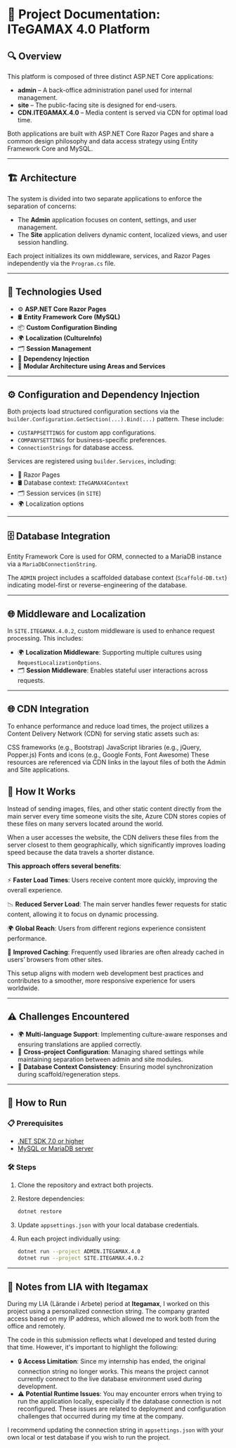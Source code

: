 # 📘 Project Documentation: ITeGAMAX 4.0 Platform

## 🔍 Overview

This platform is composed of three distinct ASP.NET Core applications:
- **admin** – A back-office administration panel used for internal management.
- **site** – The public-facing site is designed for end-users.
- **CDN.ITEGAMAX.4.0** – Media content is served via CDN for optimal load time.

Both applications are built with ASP.NET Core Razor Pages and share a common design philosophy and data access strategy using Entity Framework Core and MySQL.

---

## 🏗️ Architecture

The system is divided into two separate applications to enforce the separation of concerns:
- The **Admin** application focuses on content, settings, and user management.
- The **Site** application delivers dynamic content, localized views, and user session handling.

Each project initializes its own middleware, services, and Razor Pages independently via the `Program.cs` file.

---

## 🧰 Technologies Used

- ⚙️ **ASP.NET Core Razor Pages**
- 🛢️ **Entity Framework Core (MySQL)**
- 📦 **Custom Configuration Binding**
- 🌍 **Localization (CultureInfo)**
- 🗂️ **Session Management**
- 🔁 **Dependency Injection**
- 🧱 **Modular Architecture using Areas and Services**

---

## ⚙️ Configuration and Dependency Injection

Both projects load structured configuration sections via the `builder.Configuration.GetSection(...).Bind(...)` pattern. These include:
- `CUSTAPPSETTINGS` for custom app configurations.
- `COMPANYSETTINGS` for business-specific preferences.
- `ConnectionStrings` for database access.

Services are registered using `builder.Services`, including:
- 📝 Razor Pages
- 🛢️ Database context: `ITeGAMAX4Context`
- 🗂️ Session services (in `SITE`)
- 🌍 Localization options

---

## 🗄️ Database Integration

Entity Framework Core is used for ORM, connected to a MariaDB instance via a `MariaDbConnectionString`.

The `ADMIN` project includes a scaffolded database context (`Scaffold-DB.txt`) indicating model-first or reverse-engineering of the database.

---

## 🌐 Middleware and Localization

In `SITE.ITEGAMAX.4.0.2`, custom middleware is used to enhance request processing. This includes:
- 🌍 **Localization Middleware**: Supporting multiple cultures using `RequestLocalizationOptions`.
- 🗂️ **Session Middleware**: Enables stateful user interactions across requests.

---
## 🌐 CDN Integration
To enhance performance and reduce load times, the project utilizes a Content Delivery Network (CDN) for serving static assets such as:

CSS frameworks (e.g., Bootstrap)
JavaScript libraries (e.g., jQuery, Popper.js)
Fonts and icons (e.g., Google Fonts, Font Awesome)
These resources are referenced via CDN links in the layout files of both the Admin and Site applications.

## 🚀 How It Works
Instead of sending images, files, and other static content directly from the main server every time someone visits the site, Azure CDN stores copies of these files on many servers located around the world.

When a user accesses the website, the CDN delivers these files from the server closest to them geographically, which significantly improves loading speed because the data travels a shorter distance.

**This approach offers several benefits**:

⚡ **Faster Load Times**: Users receive content more quickly, improving the overall experience.

📉 **Reduced Server Load**: The main server handles fewer requests for static content, allowing it to focus on dynamic processing.

🌍 **Global Reach**: Users from different regions experience consistent performance.

🔁 **Improved Caching**: Frequently used libraries are often already cached in users’ browsers from other sites.

This setup aligns with modern web development best practices and contributes to a smoother, more responsive experience for users worldwide.

---
## ⚠️ Challenges Encountered

- 🌍 **Multi-language Support**: Implementing culture-aware responses and ensuring translations are applied correctly.
- 🔄 **Cross-project Configuration**: Managing shared settings while maintaining separation between admin and site modules.
- 🧩 **Database Context Consistency**: Ensuring model synchronization during scaffold/regeneration steps.

---

## 🚀 How to Run

### 📋 Prerequisites
- [.NET SDK 7.0 or higher](https://dotnet.microsoft.com/)
- [MySQL or MariaDB server](https://mariadb.org/)

### 🛠️ Steps
1. Clone the repository and extract both projects.
2. Restore dependencies:
   ```bash
   dotnet restore


3. Update `appsettings.json` with your local database credentials.
4. Run each project individually using:

   ```bash
   dotnet run --project ADMIN.ITEGAMAX.4.0
   dotnet run --project SITE.ITEGAMAX.4.0.2


---

## 📝 Notes from LIA with Itegamax

During my LIA (Lärande i Arbete) period at **Itegamax**, I worked on this project using a personalized connection string. The company granted access based on my IP address, which allowed me to work both from the office and remotely.

The code in this submission reflects what I developed and tested during that time. However, it's important to highlight the following:

* 🔒 **Access Limitation**: Since my internship has ended, the original connection string no longer works. This means the project cannot currently connect to the live database environment used during development.
* ⚠️ **Potential Runtime Issues**: You may encounter errors when trying to run the application locally, especially if the database connection is not reconfigured. These issues are related to deployment and configuration challenges that occurred during my time at the company.

I recommend updating the connection string in `appsettings.json` with your own local or test database if you wish to run the project.

